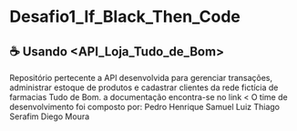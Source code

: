 # Desafio1_If_Black_Then_Code
## ☕ Usando <API_Loja_Tudo_de_Bom>
Repositório pertecente a API desenvolvida para gerenciar transações, administrar estoque de produtos e cadastrar clientes da rede fictícia de farmacias Tudo de Bom.
a documentação encontra-se no link <
O time de desenvolvimento foi composto por:
  Pedro Henrique
  Samuel Luiz
  Thiago Serafim 
  Diego Moura
